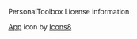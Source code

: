 PersonalToolbox License information

<a target="_blank" href="https://icons8.com/icon/60702/overtime">App</a> icon by <a target="_blank" href="https://icons8.com">Icons8</a>